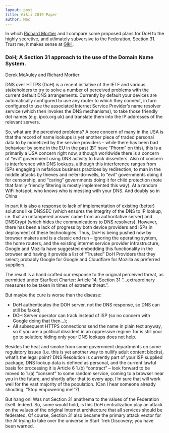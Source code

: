 ```yaml
---
layout: post
title: Gikii 2019 Paper
author: Mac
---
```


In which [Richard Mortier](https://mort.io) and I compare some proposed plans for DoH to the highly secretive,
and utlimately subversive to the Federation, Section 31. Trust me, it makes sense at [Gikii](http://www.gikii.org/).

### DoH; A Section 31 approach to the use of the Domain Name System.

Derek McAuley and Richard Mortier

DNS  over HTTPS (DoH) is a recent initiative of the IETF and various stakeholders to try to solve a number of perceived problems  with the current default DNS arrangements. Currently by default your devices are automatically configured to use any router to which they connect, in turn configured to use the associated Internet Service Provider’s name resolver service (which then invokes the DNS mechanisms), to take those friendly dot names (e.g. ipco.org.uk) and translate them into the IP addresses of the relevant servers. 

So, what are the perceived problems? A core concern of many in the USA is that the record of name lookups is yet another piece of traded personal data to by monetized by the service providers – while there has been bad behaviour by some in the EU in the past (BT have “Phorm” on this), this is a primarily a USA concern right now,  although worldwide there is a concern of “evil” government using DNS activity to track dissenters. Also of concern is interference with DNS lookups, although this interference ranges from ISPs engaging in nefarious business practices by redirection, to man in the middle attacks by  thieves and ne’er-do-wells, to “evil” governments doing it for censorship, and “caring” governments doing it for child protection (note that family friendly filtering is mostly implemented this way). At a random WiFi hotspot, who knows who is messing with your DNS. And doubly so in China.

In part it is also a response to lack of implementation of existing (better) solutions like DNSSEC (which ensures the integrity of the DNS to IP lookup, i.e. that an untampered answer came from an authoritative server) and DNSCrypt (which hides the communications to DNS resolvers). However, there has been a lack of progress by both device providers and ISPs in deployment of these technologies. Thus, DoH is being pushed now by browser makers and is a classic end run – ignoring the operating system, the home routers, and the existing internet service provider infrastructure, Google and Mozilla have suggested embedding this functionality in the browser and having it provide a list of “Trusted” DoH Providers that they select; probably Google for Google and Cloudflare for Mozilla as preferred suppliers.

The result is a hand crafted our response to the original perceived threat, as permitted under Starfleet Charter: Article 14, Section 31 “…extraordinary measures to be taken in times of extreme threat.”.

But maybe the cure is worse than the disease:
* DoH authenticates the DOH server, not the DNS response, so DNS can still be faked;
*	DOH Server operator can track instead of ISP (so no concern with Google doing that then…);
*	All subsequent HTTPS connections send the name in plain text anyway, so if you are a political dissident in an oppressive regime Tor  is still your go to solution; hiding only your DNS lookups does not help.

Besides the heat and smoke from some government departments on some regulatory issues (i.e. this is yet another way to nullify adult content blocks), what’s the legal point? DNS Resolution is currently part of your ISP supplied package, DNS lookup data is defined as personal, and the current lawful basis for processing it is Article 6 1.(b) “contract” – look forward to be moved to 1.(a) “consent” to some random service, coming to a browser near you in the future, and shortly after that to every app. I’m sure that will work well for the vast majority of the population. (Can I hear someone already shouting, “Stop empowering me!”?) 

But hang on! Was not Section 31 anathema to the values of the Federation itself. Indeed. So, some would hold, is this DoH centralization play an attack on the values of the original Internet architecture that all services should be federated. Of course, Section 31 also became the primary attack vector for the AI trying to take over the universe in Start Trek Discovery; you have been warned.

